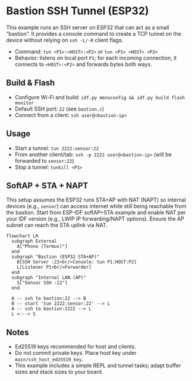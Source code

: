 # Bastion SSH Tunnel (ESP32)

This example runs an SSH server on ESP32 that can act as a small “bastion”. It provides a console command to create a TCP tunnel on the device without relying on `ssh -L/-R` client flags.

- Command: `tun <P1>:<HOST>:<P2>` or `tun <P1> <HOST> <P2>`
- Behavior: listens on local port `P1`; for each incoming connection, it connects to `<HOST>:<P2>` and forwards bytes both ways.

## Build & Flash

- Configure Wi-Fi and build: `idf.py menuconfig && idf.py build flash monitor`
- Default SSH port: `22` (see `bastion.c`)
- Connect from a client: `ssh user@<bastion-ip>`

## Usage

- Start a tunnel: `tun 2222:sensor:22`
- From another client/tab: `ssh -p 2222 user@<bastion-ip>` (will be forwarded to `sensor:22`)
- Stop a tunnel: `tunkill <P1>`

## SoftAP + STA + NAPT

This setup assumes the ESP32 runs STA+AP with NAT (NAPT) so internal devices (e.g., `sensor`) can access internet while still being reachable from the bastion. Start from ESP-IDF softAP+STA example and enable NAT per your IDF version (e.g., LWIP IP forwarding/NAPT options). Ensure the AP subnet can reach the STA uplink via NAT.

```mermaid
flowchart LR
  subgraph External
    A["Phone (Termux)"]
  end
  subgraph "Bastion (ESP32 STA+AP)"
    B[SSH Server :22<br/>Console: tun P1:HOST:P2]
    L[Listener P1<br/>Forwarder]
  end
  subgraph "Internal LAN (AP)"
    S["Sensor SSH :22"]
  end

  A -- ssh to bastion:22 --> B
  B -- start 'tun 2222:sensor:22' --> L
  A -- ssh to bastion:2222 --> L
  L <---> S
```

## Notes

- Ed25519 keys recommended for host and clients.
- Do not commit private keys. Place host key under `main/ssh_host_ed25519_key`.
- This example includes a simple REPL and tunnel tasks; adapt buffer sizes and stack sizes to your board.
